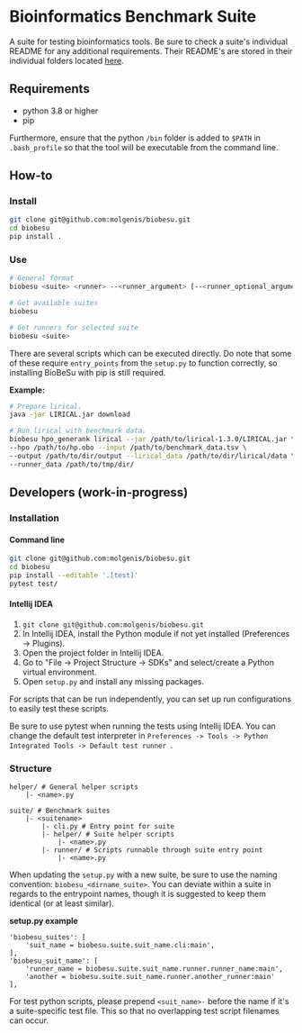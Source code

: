 # Bioinformatics Benchmark Suite

A suite for testing bioinformatics tools. Be sure to check a suite's individual README for any additional requirements. Their README's are stored in their individual folders located [here](./biobesu/suite).

## Requirements

- python 3.8 or higher
- pip

Furthermore, ensure that the python `/bin` folder is added to `$PATH` in `.bash_profile` so that the tool will be executable from the command line.

## How-to

### Install
```bash
git clone git@github.com:molgenis/biobesu.git
cd biobesu
pip install .
```

### Use

```bash
# General format
biobesu <suite> <runner> --<runner_argument> [--<runner_optional_argument>]

# Get available suites
biobesu

# Get runners for selected suite
biobesu <suite>
```

There are several scripts which can be executed directly. Do note that some of these require `entry_points` from the `setup.py` to function correctly, so installing BioBeSu with pip is still required.

**Example:**
```bash
# Prepare lirical.
java -jar LIRICAL.jar download

# Run lirical with benchmark data.
biobesu hpo_generank lirical --jar /path/to/lirical-1.3.0/LIRICAL.jar \
--hpo /path/to/hp.obo --input /path/to/benchmark_data.tsv \
--output /path/to/dir/output --lirical_data /path/to/dir/lirical/data \
--runner_data /path/to/tmp/dir/
```

## Developers (work-in-progress)
### Installation
#### Command line
```bash
git clone git@github.com:molgenis/biobesu.git
cd biobesu
pip install --editable '.[test]'
pytest test/
```

#### Intellij IDEA
1. `git clone git@github.com:molgenis/biobesu.git`
2. In Intellij IDEA, install the Python module if not yet installed (Preferences -> Plugins).
3. Open the project folder in Intellij IDEA.
4. Go to "File -> Project Structure -> SDKs" and select/create a Python virtual environment.
5. Open `setup.py` and install any missing packages.

For scripts that can be run independently, you can set up run configurations to easily test these scripts.

Be sure to use pytest when running the tests using Intellij IDEA.
You can change the default test interpreter in `Preferences -> Tools -> Python Integrated Tools -> Default test runner `.

### Structure

```
helper/ # General helper scripts
    |- <name>.py

suite/ # Benchmark suites
    |- <suitename>
        |- cli.py # Entry point for suite
        |- helper/ # Suite helper scripts
            |- <name>.py
        |- runner/ # Scripts runnable through suite entry point
            |- <name>.py
```

When updating the `setup.py` with a new suite, be sure to use the naming convention: `biobesu_<dirname_suite>`.
You can deviate within a suite in regards to the entrypoint names, though it is suggested to keep them identical (or at least similar).

**setup.py example**
```
'biobesu_suites': [
    'suit_name = biobesu.suite.suit_name.cli:main',
],
'biobesu_suit_name': [
    'runner_name = biobesu.suite.suit_name.runner.runner_name:main',
    'another = biobesu.suite.suit_name.runner.another_runner:main'
],
```

For test python scripts, please prepend `<suit_name>-` before the name if it's a suite-specific test file.
This so that no overlapping test script filenames can occur.